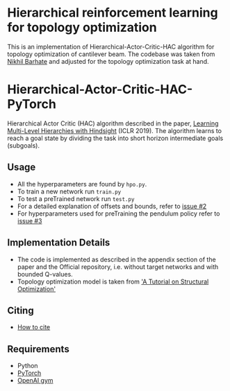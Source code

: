 # Hierarchical reinforcement learning for topology optimization

This is an implementation of Hierarchical-Actor-Critic-HAC algorithm for topology optimization of cantilever beam. 
The codebase was taken from [Nikhil Barhate](https://github.com/nikhilbarhate99/Hierarchical-Actor-Critic-HAC-PyTorch)  and adjusted for the topology optimization task at hand.


# Hierarchical-Actor-Critic-HAC-PyTorch

Hierarchical Actor Critic (HAC) algorithm described in the paper, [Learning Multi-Level Hierarchies with Hindsight](https://arxiv.org/abs/1712.00948) (ICLR 2019). The algorithm learns to reach a goal state by dividing the task into short horizon intermediate goals (subgoals). 


## Usage
- All the hyperparameters are found by `hpo.py`.
- To train a new network run `train.py`
- To test a preTrained network run `test.py`
- For a detailed explanation of offsets and bounds, refer to [issue #2](https://github.com/nikhilbarhate99/Hierarchical-Actor-Critic-HAC-PyTorch/issues/2)
- For hyperparameters used for preTraining the pendulum policy refer to [issue #3](https://github.com/nikhilbarhate99/Hierarchical-Actor-Critic-HAC-PyTorch/issues/3)


## Implementation Details

- The code is implemented as described in the appendix section of the paper and the Official repository, i.e. without target networks and with bounded Q-values.
- Topology optimization model is taken from ['A Tutorial on Structural Optimization'](https://www.researchgate.net/publication/360698153_A_Tutorial_on_Structural_Optimization) 


## Citing

- [How to cite](https://github.com/gigatskhondia/gigala/blob/master/CITATION.cff)

## Requirements

- Python 
- [PyTorch](https://pytorch.org/)
- [OpenAI gym](https://gym.openai.com/)
